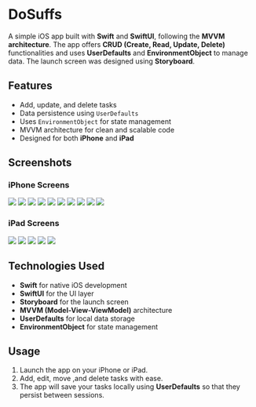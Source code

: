 
# DoSuffs

A simple iOS app built with **Swift** and **SwiftUI**, following the **MVVM architecture**. The app offers **CRUD (Create, Read, Update, Delete)** functionalities and uses **UserDefaults** and **EnvironmentObject** to manage data. The launch screen was designed using **Storyboard**.

## Features
- Add, update, and delete tasks
- Data persistence using `UserDefaults`
- Uses `EnvironmentObject` for state management
- MVVM architecture for clean and scalable code
- Designed for both **iPhone** and **iPad**

## Screenshots

### iPhone Screens
![](screenshots/15.png) ![](screenshots/14.png) ![](screenshots/13.png) ![](screenshots/12.png)
![](screenshots/11.png) ![](screenshots/10.png) ![](screenshots/9.png) ![](screenshots/8.png)
![](screenshots/7.png) ![](screenshots/6.png)

### iPad Screens
![](screenshots/5.png) ![](screenshots/4.png) ![](screenshots/3.png) ![](screenshots/2.png)
![](screenshots/1.png)


## Technologies Used
- **Swift** for native iOS development
- **SwiftUI** for the UI layer
- **Storyboard** for the launch screen
- **MVVM (Model-View-ViewModel)** architecture
- **UserDefaults** for local data storage
- **EnvironmentObject** for state management

## Usage
1. Launch the app on your iPhone or iPad.
2. Add, edit, move ,and delete tasks with ease.
3. The app will save your tasks locally using **UserDefaults** so that they persist between sessions.

